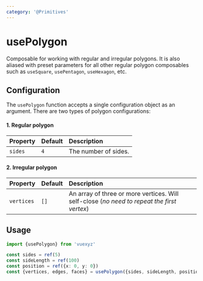 ```yaml
---
category: '@Primitives'
---
```


<script setup>
    import UsePolygonDemo from '../demo/components/usePolygonDemo.vue';
</script>

# usePolygon

Composable for working with regular and irregular polygons. It is also aliased with preset parameters for all other
regular polygon composables such as `useSquare`, `usePentagon`, `useHexagon`, etc.

<UsePolygonDemo />

## Configuration

The `usePolygon` function accepts a single configuration object as an argument. There are two types of polygon configurations:

#### 1. Regular polygon

| Property | Default | Description          |
|:---------|:--------|:---------------------|
| `sides`  | `4`     | The number of sides. |
<!--@include: ./shared/polygonprops.md-->

#### 2. Irregular polygon

| Property   | Default | Description                                                                                |
|:-----------|:--------|:-------------------------------------------------------------------------------------------|
| `vertices` | `[]`    | An array of three or more vertices. Will self-close (_no need to repeat the first vertex_) |

<!--@include: ./shared/config.md-->

## Usage

```ts
import {usePolygon} from 'vuexyz'

const sides = ref(5)
const sideLength = ref(100)
const position = ref({x: 0, y: 0})
const {vertices, edges, faces} = usePolygon({sides, sideLength, position})
```

<!--@include: ./shared/return.md-->
